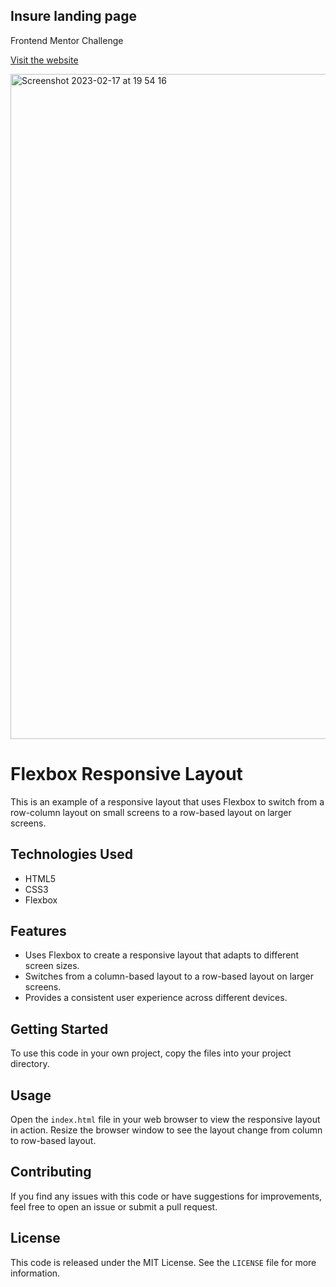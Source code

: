 ##  Insure landing page 
Frontend Mentor Challenge

[Visit the website](https://huddle-pcv.vercel.app/)

<img width="1064" alt="Screenshot 2023-02-17 at 19 54 16" src="https://user-images.githubusercontent.com/100241036/219812671-dae415f2-0a4f-439e-9776-2ab0089a5af2.png">

# Flexbox Responsive Layout

This is an example of a responsive layout that uses Flexbox to switch from a row-column layout on small screens to a row-based layout on larger screens.

## Technologies Used

- HTML5
- CSS3
- Flexbox

## Features

- Uses Flexbox to create a responsive layout that adapts to different screen sizes.
- Switches from a column-based layout to a row-based layout on larger screens.
- Provides a consistent user experience across different devices.

## Getting Started

To use this code in your own project, copy the files into your project directory.

## Usage

Open the `index.html` file in your web browser to view the responsive layout in action. Resize the browser window to see the layout change from column to row-based layout.

## Contributing

If you find any issues with this code or have suggestions for improvements, feel free to open an issue or submit a pull request.

## License

This code is released under the MIT License. See the `LICENSE` file for more information.